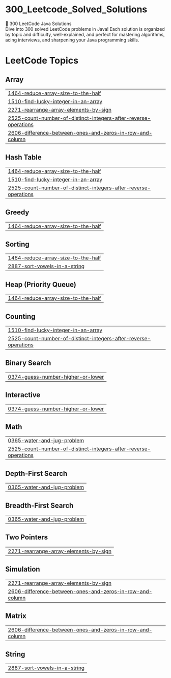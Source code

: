 # 300_Leetcode_Solved_Solutions
🚀 300 LeetCode Java Solutions   
Dive into 300 solved LeetCode problems in Java! Each solution is organized by topic and difficulty, well-explained, and perfect for mastering algorithms, acing interviews, and sharpening your Java programming skills.

<!---LeetCode Topics Start-->
# LeetCode Topics
## Array
|  |
| ------- |
| [1464-reduce-array-size-to-the-half](https://github.com/kirubaharan181/300_Leetcode_Solved_Solutions/tree/master/1464-reduce-array-size-to-the-half) |
| [1510-find-lucky-integer-in-an-array](https://github.com/kirubaharan181/300_Leetcode_Solved_Solutions/tree/master/1510-find-lucky-integer-in-an-array) |
| [2271-rearrange-array-elements-by-sign](https://github.com/kirubaharan181/300_Leetcode_Solved_Solutions/tree/master/2271-rearrange-array-elements-by-sign) |
| [2525-count-number-of-distinct-integers-after-reverse-operations](https://github.com/kirubaharan181/300_Leetcode_Solved_Solutions/tree/master/2525-count-number-of-distinct-integers-after-reverse-operations) |
| [2606-difference-between-ones-and-zeros-in-row-and-column](https://github.com/kirubaharan181/300_Leetcode_Solved_Solutions/tree/master/2606-difference-between-ones-and-zeros-in-row-and-column) |
## Hash Table
|  |
| ------- |
| [1464-reduce-array-size-to-the-half](https://github.com/kirubaharan181/300_Leetcode_Solved_Solutions/tree/master/1464-reduce-array-size-to-the-half) |
| [1510-find-lucky-integer-in-an-array](https://github.com/kirubaharan181/300_Leetcode_Solved_Solutions/tree/master/1510-find-lucky-integer-in-an-array) |
| [2525-count-number-of-distinct-integers-after-reverse-operations](https://github.com/kirubaharan181/300_Leetcode_Solved_Solutions/tree/master/2525-count-number-of-distinct-integers-after-reverse-operations) |
## Greedy
|  |
| ------- |
| [1464-reduce-array-size-to-the-half](https://github.com/kirubaharan181/300_Leetcode_Solved_Solutions/tree/master/1464-reduce-array-size-to-the-half) |
## Sorting
|  |
| ------- |
| [1464-reduce-array-size-to-the-half](https://github.com/kirubaharan181/300_Leetcode_Solved_Solutions/tree/master/1464-reduce-array-size-to-the-half) |
| [2887-sort-vowels-in-a-string](https://github.com/kirubaharan181/300_Leetcode_Solved_Solutions/tree/master/2887-sort-vowels-in-a-string) |
## Heap (Priority Queue)
|  |
| ------- |
| [1464-reduce-array-size-to-the-half](https://github.com/kirubaharan181/300_Leetcode_Solved_Solutions/tree/master/1464-reduce-array-size-to-the-half) |
## Counting
|  |
| ------- |
| [1510-find-lucky-integer-in-an-array](https://github.com/kirubaharan181/300_Leetcode_Solved_Solutions/tree/master/1510-find-lucky-integer-in-an-array) |
| [2525-count-number-of-distinct-integers-after-reverse-operations](https://github.com/kirubaharan181/300_Leetcode_Solved_Solutions/tree/master/2525-count-number-of-distinct-integers-after-reverse-operations) |
## Binary Search
|  |
| ------- |
| [0374-guess-number-higher-or-lower](https://github.com/kirubaharan181/300_Leetcode_Solved_Solutions/tree/master/0374-guess-number-higher-or-lower) |
## Interactive
|  |
| ------- |
| [0374-guess-number-higher-or-lower](https://github.com/kirubaharan181/300_Leetcode_Solved_Solutions/tree/master/0374-guess-number-higher-or-lower) |
## Math
|  |
| ------- |
| [0365-water-and-jug-problem](https://github.com/kirubaharan181/300_Leetcode_Solved_Solutions/tree/master/0365-water-and-jug-problem) |
| [2525-count-number-of-distinct-integers-after-reverse-operations](https://github.com/kirubaharan181/300_Leetcode_Solved_Solutions/tree/master/2525-count-number-of-distinct-integers-after-reverse-operations) |
## Depth-First Search
|  |
| ------- |
| [0365-water-and-jug-problem](https://github.com/kirubaharan181/300_Leetcode_Solved_Solutions/tree/master/0365-water-and-jug-problem) |
## Breadth-First Search
|  |
| ------- |
| [0365-water-and-jug-problem](https://github.com/kirubaharan181/300_Leetcode_Solved_Solutions/tree/master/0365-water-and-jug-problem) |
## Two Pointers
|  |
| ------- |
| [2271-rearrange-array-elements-by-sign](https://github.com/kirubaharan181/300_Leetcode_Solved_Solutions/tree/master/2271-rearrange-array-elements-by-sign) |
## Simulation
|  |
| ------- |
| [2271-rearrange-array-elements-by-sign](https://github.com/kirubaharan181/300_Leetcode_Solved_Solutions/tree/master/2271-rearrange-array-elements-by-sign) |
| [2606-difference-between-ones-and-zeros-in-row-and-column](https://github.com/kirubaharan181/300_Leetcode_Solved_Solutions/tree/master/2606-difference-between-ones-and-zeros-in-row-and-column) |
## Matrix
|  |
| ------- |
| [2606-difference-between-ones-and-zeros-in-row-and-column](https://github.com/kirubaharan181/300_Leetcode_Solved_Solutions/tree/master/2606-difference-between-ones-and-zeros-in-row-and-column) |
## String
|  |
| ------- |
| [2887-sort-vowels-in-a-string](https://github.com/kirubaharan181/300_Leetcode_Solved_Solutions/tree/master/2887-sort-vowels-in-a-string) |
<!---LeetCode Topics End-->
